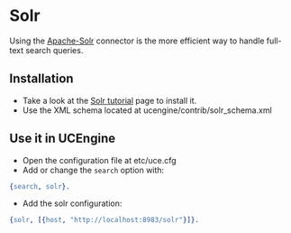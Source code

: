# Solr

Using the [Apache-Solr](http://lucene.apache.org/solr/) connector is the more efficient way to handle full-text search queries.

## Installation

* Take a look at the [Solr tutorial](http://lucene.apache.org/solr/tutorial.html) page to install it.
* Use the XML schema located at ucengine/contrib/solr_schema.xml

## Use it in UCEngine

* Open the configuration file at etc/uce.cfg
* Add or change the `search` option with:

```erlang
{search, solr}.
```

* Add the solr configuration:

```erlang
{solr, [{host, "http://localhost:8983/solr"}]}.
```
